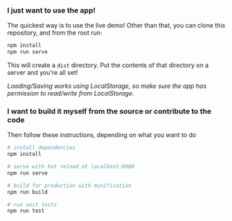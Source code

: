 

### I just want to use the app!
The quickest way is to use the live demo!
Other than that, you can clone this repository, and from the root run:
``` bash
npm install
npm run serve
```

This will create a ```dist``` directory. Put the contents of that directory on a server and you're all set!

_Loading/Saving works using LocalStorage, so make sure the app has permission to read/write from LocalStorage._

### I want to build it myself from the source or contribute to the code
Then follow these instructions, depending on what you want to do

``` bash
# install dependencies
npm install

# serve with hot reload at localhost:8080
npm run serve

# build for production with minification
npm run build

# run unit tests
npm run test
```
